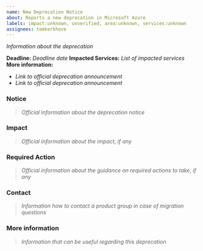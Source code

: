 ```yaml
---
name: New Deprecation Notice
about: Reports a new deprecation in Microsoft Azure
labels: impact:unknown, unverified, area:unknown, services:unknown
assignees: tomkerkhove
---
```


_Information about the deprecation_

**Deadline:** _Deadline date_
**Impacted Services:** _List of impacted services_
**More information:**
- _Link to official deprecation announcement_
- _Link to official deprecation announcement_

### Notice

> _Official information about the deprecation notice_

### Impact

> _Official information about the impact, if any_

### Required Action

> _Official information about the guidance on required actions to take, if any_

### Contact

> _Information how to contact a product group in case of migration questions_

### More information

> _Information that can be useful regarding this deprecation_
